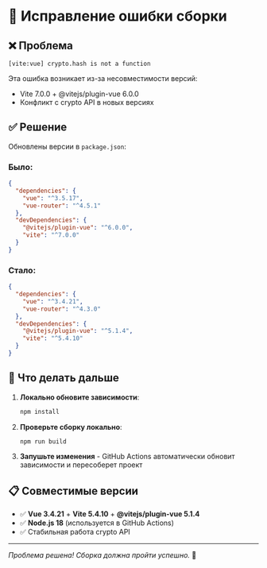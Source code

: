 # 🔧 Исправление ошибки сборки

## ❌ Проблема

```
[vite:vue] crypto.hash is not a function
```

Эта ошибка возникает из-за несовместимости версий:

- Vite 7.0.0 + @vitejs/plugin-vue 6.0.0
- Конфликт с crypto API в новых версиях

## ✅ Решение

Обновлены версии в `package.json`:

### Было:

```json
{
  "dependencies": {
    "vue": "^3.5.17",
    "vue-router": "^4.5.1"
  },
  "devDependencies": {
    "@vitejs/plugin-vue": "^6.0.0",
    "vite": "^7.0.0"
  }
}
```

### Стало:

```json
{
  "dependencies": {
    "vue": "^3.4.21",
    "vue-router": "^4.3.0"
  },
  "devDependencies": {
    "@vitejs/plugin-vue": "^5.1.4",
    "vite": "^5.4.10"
  }
}
```

## 🚀 Что делать дальше

1. **Локально обновите зависимости**:

   ```bash
   npm install
   ```

2. **Проверьте сборку локально**:

   ```bash
   npm run build
   ```

3. **Запушьте изменения** - GitHub Actions автоматически обновит зависимости и пересоберет проект

## 📋 Совместимые версии

- ✅ **Vue 3.4.21** + **Vite 5.4.10** + **@vitejs/plugin-vue 5.1.4**
- ✅ **Node.js 18** (используется в GitHub Actions)
- ✅ Стабильная работа crypto API

---

_Проблема решена! Сборка должна пройти успешно._ 🎉
